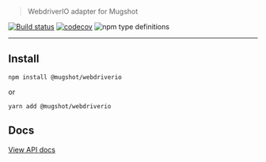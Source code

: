 > WebdriverIO adapter for Mugshot

[![Build status](https://github.com/NiGhTTraX/mugshot/actions/workflows/ci.yml/badge.svg)](https://github.com/NiGhTTraX/mugshot/actions/workflows/ci.yml)
[![codecov](https://codecov.io/gh/NiGhTTraX/mugshot/branch/master/graph/badge.svg)](https://codecov.io/gh/NiGhTTraX/mugshot)
![npm type definitions](https://img.shields.io/npm/types/@mugshot/webdriverio.svg)

----

## Install

```
npm install @mugshot/webdriverio
```
or
```
yarn add @mugshot/webdriverio
```

## Docs

[View API docs](https://nighttrax.github.io/mugshot/api/modules/_mugshot_webdriverio)
